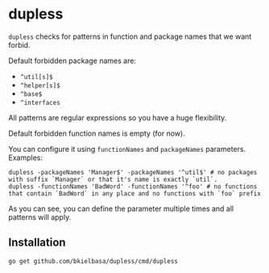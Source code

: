 # dupless

`dupless` checks for patterns in function and package names that we want forbid.


Default forbidden package names are:
* `^util[s]$`
* `^helper[s]$`
* `^base$`
* `^interfaces`

All patterns are regular expressions so you have a huge flexibility.

Default forbidden function names is empty (for now).

You can configure it using `functionNames` and `packageNames` parameters. Examples:

```
dupless -packageNames 'Manager$' -packageNames '^util$' # no packages with suffix `Manager` or that it's name is exactly `util`.
dupless -functionNames 'BadWord' -functionNames '^foo' # no functions that contain `BadWord` in any place and no functions with `foo` prefix 
```

As you can see, you can define the parameter multiple times and all patterns will apply.

## Installation

```
go get github.com/bkielbasa/dupless/cmd/dupless
```
